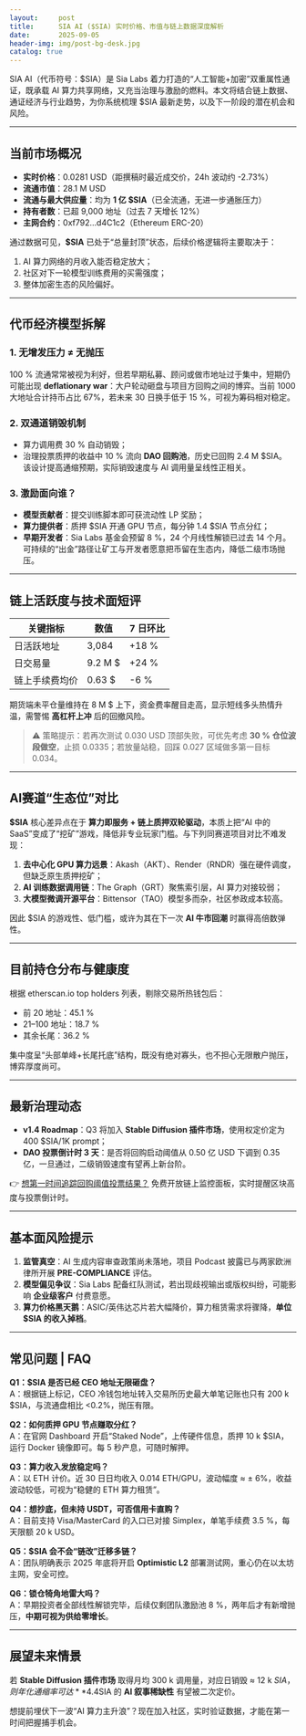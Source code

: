 ```yaml
---
layout:     post
title:      SIA AI ($SIA) 实时价格、市值与链上数据深度解析
date:       2025-09-05
header-img: img/post-bg-desk.jpg
catalog: true
---
```


SIA AI（代币符号：$SIA）是 Sia Labs 着力打造的“人工智能+加密”双重属性通证，既承载 AI 算力共享网络，又充当治理与激励的燃料。本文将结合链上数据、通证经济与行业趋势，为你系统梳理 $SIA 最新走势，以及下一阶段的潜在机会和风险。

---

## 当前市场概况

- **实时价格**：0.0281 USD（距撰稿时最近成交价，24h 波动约 -2.73%）  
- **流通市值**：28.1 M USD  
- **流通与最大供应量**：均为 **1 亿 $SIA**（已全流通，无进一步通胀压力）  
- **持有者数**：已超 9,000 地址（过去 7 天增长 12%）  
- **主网合约**：0xf792…d4C1c2（Ethereum ERC-20）

通过数据可见，**$SIA** 已处于“总量封顶”状态，后续价格逻辑将主要取决于：  
1) AI 算力网络的月收入能否稳定放大；  
2) 社区对下一轮模型训练费用的买需强度；  
3) 整体加密生态的风险偏好。

---

## 代币经济模型拆解

### 1. 无增发压力 ≠ 无抛压  
100 % 流通常常被视为利好，但若早期私募、顾问或做市地址过于集中，短期仍可能出现 **deflationary war**：大户轮动砸盘与项目方回购之间的博弈。当前 1000 大地址合计持币占比 67%，若未来 30 日换手低于 15 %，可视为筹码相对稳定。

### 2. 双通道销毁机制  
- 算力调用费 30 % 自动销毁；  
- 治理投票质押的收益中 10 % 流向 **DAO 回购池**，历史已回购 2.4 M $SIA。  
该设计提高通缩预期，实际销毁速度与 AI 调用量呈线性正相关。

### 3. 激励面向谁？  
- **模型贡献者**：提交训练脚本即可获流动性 LP 奖励；  
- **算力提供者**：质押 $SIA 开通 GPU 节点，每分钟 1.4 $SIA 节点分红；  
- **早期开发者**：Sia Labs 基金会预留 8 %，24 个月线性解锁已过去 14 个月。  
可持续的“出金”路径让矿工与开发者愿意把币留在生态内，降低二级市场抛压。

---

## 链上活跃度与技术面短评

| 关键指标 | 数值 | 7 日环比 |
|---|---|---|
| 日活跃地址 | 3,084 | +18 % |
| 日交易量 | 9.2 M $ | +24 % |
| 链上手续费均价 | 0.63 $ | -6 % |
期货端未平仓量维持在 8 M $ 上下，资金费率醒目走高，显示短线多头热情升温，需警惕 **高杠杆上冲** 后的回撤风险。

> ⚠️ 策略提示：若再次测试 0.030 USD 顶部失败，可优先考虑 **30 % 仓位波段做空**，止损 0.0335；若放量站稳，回踩 0.027 区域做多第一目标 0.034。

---

## AI赛道“生态位”对比

**$SIA** 核心差异点在于 **算力即服务 + 链上质押双轮驱动**，本质上把“AI 中的 SaaS”变成了“挖矿”游戏，降低非专业玩家门槛。与下列同赛道项目对比不难发现：

1. **去中心化 GPU 算力远景**：Akash（AKT）、Render（RNDR）强在硬件调度，但缺乏原生质押挖矿；  
2. **AI 训练数据调用链**：The Graph（GRT）聚焦索引层，AI 算力对接较弱；  
3. **大模型微调开源平台**：Bittensor（TAO）模型多而杂，社区参政成本较高。

因此 $SIA 的游戏性、低门槛，或许为其在下一次 **AI 牛市回潮** 时赢得高倍数弹性。

---

## 目前持仓分布与健康度

根据 etherscan.io top holders 列表，剔除交易所热钱包后：

- 前 20 地址：45.1 %  
- 21–100 地址：18.7 %  
- 其余长尾：36.2 %  

集中度呈“头部单峰+长尾托底”结构，既没有绝对寡头，也不担心无限散户抛压，博弈厚度尚可。

---

## 最新治理动态

- **v1.4 Roadmap**：Q3 将加入 **Stable Diffusion 插件市场**，使用权定价定为 400 $SIA/1K prompt；  
- **DAO 投票倒计时 3 天**：是否将回购启动阈值从 0.50 亿 USD 下调到 0.35 亿，一旦通过，二级销毁速度有望再上新台阶。

👉 [想第一时间追踪回购阈值投票结果？](https://okxdog.com/) 免费开放链上监控面板，实时提醒区块高度与投票倒计时。

---

## 基本面风险提示

1. **监管真空**：AI 生成内容审查政策尚未落地，项目 Podcast 披露已与两家欧洲律所开展 **PRE-COMPLIANCE** 评估。  
2. **模型偏见争议**：Sia Labs 配备红队测试，若出现歧视输出或版权纠纷，可能影响 **企业级客户** 付费意愿。  
3. **算力价格黑天鹅**：ASIC/英伟达芯片若大幅降价，算力租赁需求将骤降，**单位 $SIA 的收入掉档**。

---

## 常见问题 | FAQ

**Q1：$SIA 是否已经 CEO 地址无限砸盘？**  
A：根据链上标记，CEO 冷钱包地址转入交易所历史最大单笔记账也只有 200 k $SIA，与流通盘相比 <0.2%，抛压有限。

**Q2：如何质押 GPU 节点赚取分红？**  
A：在官网 Dashboard 开启“Staked Node”，上传硬件信息，质押 10 k $SIA，运行 Docker 镜像即可。每 5 秒产息，可随时解押。

**Q3：算力收入发放稳定吗？**  
A：以 ETH 计价。近 30 日日均收入 0.014 ETH/GPU，波动幅度 ≈ ± 6%，收益波动较低，可视为“稳健的 ETH 算力租赁”。

**Q4：想抄底，但未持 USDT，可否信用卡直购？**  
A：目前支持 Visa/MasterCard 的入口已对接 Simplex，单笔手续费 3.5 %，每天限额 20 k USD。

**Q5：$SIA 会不会“链改”迁移多链？**  
A：团队明确表示 2025 年底将开启 **Optimistic L2** 部署测试网，重心仍在以太坊主网，安全可控。

**Q6：锁仓犄角地雷大吗？**  
A：早期投资者全部线性解锁完毕，后续仅剩团队激励池 8 %，两年后才有新增抛压，**中期可视为供给零增长**。

---

## 展望未来情景

若 **Stable Diffusion 插件市场** 取得月均 300 k 调用量，对应日销毁 ≈ 12 k $SIA，则年化通缩率可达 **4.4 %**，足以在熊市区间给价格带来 **稳态新的地板**。叠加后续多链扩张、治理继续下放，$SIA 的 **AI 叙事稀缺性** 有望被二次定价。

想提前埋伏下一波“AI 算力主升浪”？现在加入社区，实时验证数据，才能在第一时间把握捕手机会。
